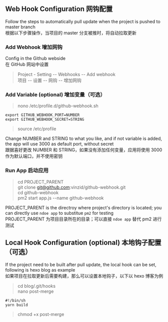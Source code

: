 ## Web Hook Configuration 网钩配置
Follow the steps to automatically pull update when the project is pushed to master branch  
根据以下步骤操作，当项目的 master 分支被推时，将自动拉取更新


### Add Webhook 增加网钩

Config in the Github webside  
在 GitHub 网站中设置

>Project - Setting -- Webhooks -- Add webhook  
项目 -- 设置 -- 网钩 -- 增加网钩

### Add Variable (optional) 增加变量（可选）

>nono /etc/profile.d/github-webhook.sh
```
export GITHUB_WEBHOOK_PORT=NUMBER
export GITHUB_WEBHOOK_SECRET=STRING
```
>source /etc/profile

Change NUMBER and STRING to what you like, and if not variable is added, the app will use 3000 as default port, without secret  
跟据喜好更改 NUMBER 和 STRING，如果没有添加任何变量，应用将使用 3000 作为默认端口，并不使用密钥


### Run App 启动应用

>cd PROJECT_PARENT  
git clone git@github.com:vinzid/github-webhook.git  
cd github-webhook  
pm2 start app.js --name github-webhook  

PROJECT_PARENT is the directroy where project's directory is located; you can directly use `ndoe app` to substitue `pm2` for testing  
PROJECT_PARENT 为项目目录所在的目录；可以直接 `ndoe app` 替代 pm2 进行测试



## Local Hook Configuration (optional) 本地钩子配置（可选）
If the project need to be built after pull update, the local hook can be set, following is hexo blog as example  
如果项目在拉取更新后需要构建，那么可以设置本地钩子，以下以 hexo 博客为例  

>cd blog/.git/hooks  
nano post-merge
```
#!/bin/sh
yarn build
```
>chmod +x post-merge